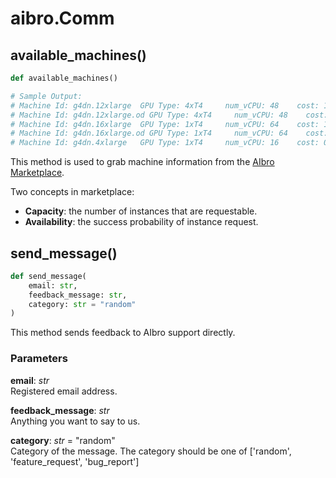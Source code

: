 # aibro.Comm

## available_machines()

```python
def available_machines()

# Sample Output:
# Machine Id: g4dn.12xlarge  GPU Type: 4xT4     num_vCPU: 48    cost: 1.43      capacity: 2 availability: 32.0%
# Machine Id: g4dn.12xlarge.od GPU Type: 4xT4     num_vCPU: 48    cost: 3.91      capacity: 3 availability: 100%
# Machine Id: g4dn.16xlarge  GPU Type: 1xT4     num_vCPU: 64    cost: 1.31      capacity: 2 availability: 13.0%
# Machine Id: g4dn.16xlarge.od GPU Type: 1xT4     num_vCPU: 64    cost: 4.35      capacity: 2 availability: 100%
# Machine Id: g4dn.4xlarge   GPU Type: 1xT4     num_vCPU: 16    cost: 0.36      capacity: 8 availability: 86.0%
```

This method is used to grab machine information from the [AIbro Marketplace](https://aipaca.ai/marketplace).

Two concepts in marketplace:

- **Capacity**: the number of instances that are requestable.
- **Availability**: the success probability of instance request.

## send_message()

```python
def send_message(
    email: str,
    feedback_message: str,
    category: str = "random"
)
```

This method sends feedback to AIbro support directly.

### Parameters

**email**: _str_<br/>
Registered email address.

**feedback_message**: _str_<br/>
Anything you want to say to us.

**category**: _str_ = "random"<br/>
Category of the message. The category should be one of ['random', 'feature_request', 'bug_report']
